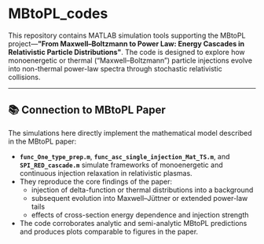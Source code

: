 # MBtoPL_codes

This repository contains MATLAB simulation tools supporting the MBtoPL project—**"From Maxwell–Boltzmann to Power Law: Energy Cascades in Relativistic Particle Distributions"**. The code is designed to explore how monoenergetic or thermal (“Maxwell–Boltzmann”) particle injections evolve into non-thermal power-law spectra through stochastic relativistic collisions.

---

## 📚 Connection to MBtoPL Paper

The simulations here directly implement the mathematical model described in the MBtoPL paper:

- **`func_One_type_prep.m`**, **`func_asc_single_injection_Mat_TS.m`**, and **`SPI_RED_cascade.m`** simulate frameworks of monoenergetic and continuous injection relaxation in relativistic plasmas.
- They reproduce the core findings of the paper:
  - injection of delta-function or thermal distributions into a background
  - subsequent evolution into Maxwell–Jüttner or extended power-law tails
  - effects of cross-section energy dependence and injection strength
- The code corroborates analytic and semi-analytic MBtoPL predictions and produces plots comparable to figures in the paper.
